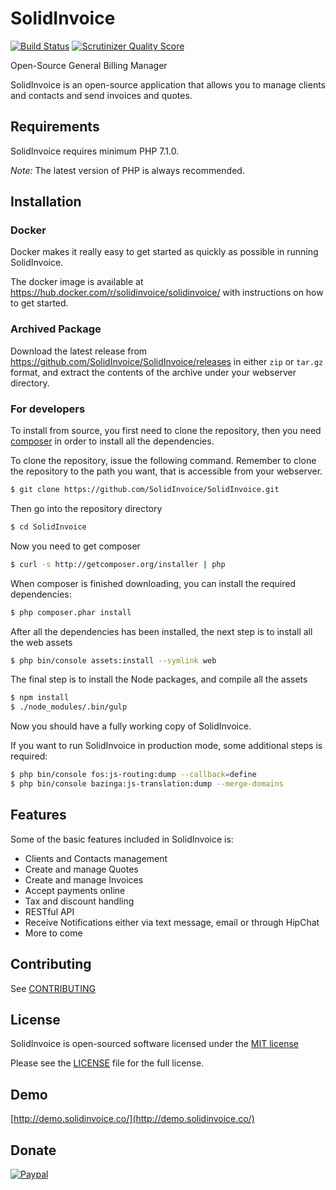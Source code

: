 SolidInvoice
======

[![Build Status](https://travis-ci.org/SolidInvoice/SolidInvoice.png?branch=master)](https://travis-ci.org/SolidInvoice/SolidInvoice)
[![Scrutinizer Quality Score](https://scrutinizer-ci.com/g/SolidInvoice/SolidInvoice/badges/quality-score.png?s=fdd7a5f5080807e95a317b9c0db07e8d5ce8cb63)](https://scrutinizer-ci.com/g/SolidInvoice/SolidInvoice/)

Open-Source General Billing Manager

SolidInvoice is an open-source application that allows you to manage clients and contacts and send invoices and quotes.

Requirements
------------

SolidInvoice requires minimum PHP 7.1.0.

*Note:* The latest version of PHP is always recommended.

## Installation

### Docker

Docker makes it really easy to get started as quickly as possible in running SolidInvoice.

The docker image is available at https://hub.docker.com/r/solidinvoice/solidinvoice/ with instructions on how to get started.

### Archived Package

Download the latest release from https://github.com/SolidInvoice/SolidInvoice/releases in either `zip` or `tar.gz` format,
and extract the contents of the archive under your webserver directory. 

### For developers

To install from source, you first need to clone the repository, then you need [composer][2] in order to install all the dependencies.

To clone the repository, issue the following command. Remember to clone the repository to the path you want, that is accessible from your webserver.

```bash
$ git clone https://github.com/SolidInvoice/SolidInvoice.git
```

Then go into the repository directory

```bash
$ cd SolidInvoice
```

Now you need to get composer

```bash
$ curl -s http://getcomposer.org/installer | php
```

When composer is finished downloading, you can install the required dependencies:

```bash
$ php composer.phar install
```

After all the dependencies has been installed, the next step is to install all the web assets

```bash
$ php bin/console assets:install --symlink web
```

The final step is to install the Node packages, and compile all the assets

```bash
$ npm install
$ ./node_modules/.bin/gulp
```

Now you should have a fully working copy of SolidInvoice.

If you want to run SolidInvoice in production mode, some additional steps is required:

```bash
$ php bin/console fos:js-routing:dump --callback=define
$ php bin/console bazinga:js-translation:dump --merge-domains
```

Features
--------

Some of the basic features included in SolidInvoice is:

* Clients and Contacts management
* Create and manage Quotes
* Create and manage Invoices
* Accept payments online
* Tax and discount handling
* RESTful API
* Receive Notifications either via text message, email or through HipChat
* More to come


Contributing
------------

See [CONTRIBUTING](CONTRIBUTING.md)

License
------------

SolidInvoice is open-sourced software licensed under the [MIT license](http://opensource.org/licenses/MIT)

Please see the [LICENSE](LICENSE) file for the full license.

Demo
------------

[http://demo.solidinvoice.co/](http://demo.solidinvoice.co/)


[1]: http://symfony.com
[2]: http://getcomposer.org
[3]: http://lesscss.org

Donate
------

[![Paypal](https://www.paypal.com/en_US/i/btn/btn_donateCC_LG.gif)](https://www.paypal.com/cgi-bin/webscr?cmd=_s-xclick&hosted_button_id=EQLK2P3VBW2LC)
